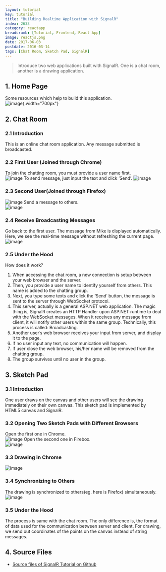 ```yaml
---
layout: tutorial
key: tutorial
title: "Building Realtime Application with SignalR"
index: 2633
category: reactapp
breadcrumb: [Tutorial, Frontend, React App]
image: reactjs.png
date: 2017-06-03
postdate: 2016-03-14
tags: [Chat Room, Sketch Pad, SignalR]
---
```


> Introduce two web applications built with SignalR. One is a chat room, another is a drawing application.

## 1. Home Page  
Some resources which help to build this application.  
![image](/public/images/frontend/413/home.png){:width="700px"}  

## 2. Chat Room
### 2.1 Introduction  
This is an online chat room application. Any message submitted is broadcasted.  
### 2.2 First User (Joined through Chrome)  
To join the chatting room, you must provide a user name first.  
![image](/public/images/frontend/413/chatroomuser1.png)
To send message, just input the text and click ‘Send’.
![image](/public/images/frontend/413/chatroommsg1.png)
### 2.3 Second User(Joined through Firefox)  
![image](/public/images/frontend/413/chatroomuser2.png)
Send a message to others.  
![image](/public/images/frontend/413/chatroommsg2.png)
### 2.4 Receive Broadcasting Messages  
Go back to the first user. The message from Mike is displayed automatically. Here, we see the real-time message   without refreshing the current page.  
![image](/public/images/frontend/413/chatroombroadcasting.png)
### 2.5 Under the Hood  
How does it work?  
1) When accessing the chat room, a new connection is setup between your web browser and the server.  
2) Then, you provide a user name to identify yourself from others. This name is added to the chatting group.  
3) Next, you type some texts and click the ‘Send’ button, the message is sent to the server through WebSocket protocol.  
4) This server, actually is a general ASP.NET web application. The magic thing is, SignalR creates an HTTP Handler upon ASP.NET runtime to deal with the WebSocket messages. When it receives any message from client, it will notify other users within the same group. Technically, this process is called: Broadcasting.  
5) Another user’s web browser receives your input from server, and display it to the page.  
6) If no user input any text, no communication will happen.  
7) If user close the web browser, his/her name will be removed from the chatting group.  
8) The group survives until no user in the group.  

## 3. Sketch Pad  
### 3.1 Introduction  
One user draws on the canvas and other users will see the drawing immediately on their own canvas. This sketch pad is implemented by HTML5 canvas and SignalR.  
### 3.2 Opening Two Sketch Pads with Different Browsers
Open the first one in Chrome.  
![image](/public/images/frontend/413/sketchpad1.png)
Open the second one in Firebox.  
![image](/public/images/frontend/413/sketchpad2.png)  
### 3.3 Drawing in Chrome
![image](/public/images/frontend/413/sketchpaddrawing.png)  
### 3.4 Synchronizing to Others
The drawing is synchronized to others(eg. here is Firefox) simultaneously.  
![image](/public/images/frontend/413/sketchpadsync.png)  
### 3.5 Under the Hood  
The process is same with the chat room. The only difference is, the format of data used for the communication between server and client. For drawing, we send out coordinates of the points on the canvas instead of string messages.

## 4. Source Files
* [Source files of SignalR Tutorial on Github](https://github.com/jojozhuang/Tutorials/tree/master/SignalRTutorial)

